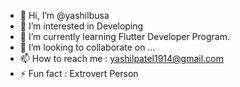 - 👋 Hi, I’m @yashilbusa
- 👀 I’m interested in Developing 
- 🌱 I’m currently learning Flutter Developer Program.
- 💞️ I’m looking to collaborate on ...
- 📫 How to reach me : yashilpatel1914@gmail.com
- ⚡ Fun fact : Extrovert Person

<!---
yashilbusa is a ✨ special ✨ repository because its `README.md` (this file) appears on your GitHub profile.
You can click the Preview link to take a look at your changes.
--->

